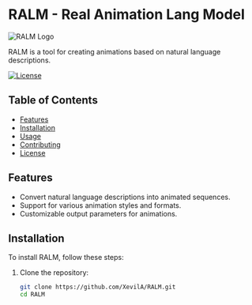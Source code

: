 # RALM - Real Animation Lang Model

![RALM Logo](https://developer.apple.com/machine-learning/images/lockup-hero-medium_2x.png)

RALM is a tool for creating animations based on natural language descriptions.

[![License](https://img.shields.io/badge/License-MIT-blue.svg)](https://opensource.org/licenses/MIT)

## Table of Contents

- [Features](#features)
- [Installation](#installation)
- [Usage](#usage)
- [Contributing](#contributing)
- [License](#license)

## Features

- Convert natural language descriptions into animated sequences.
- Support for various animation styles and formats.
- Customizable output parameters for animations.

## Installation

To install RALM, follow these steps:

1. Clone the repository:

   ```bash
   git clone https://github.com/XevilA/RALM.git
   cd RALM
